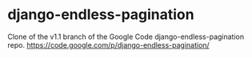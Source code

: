 django-endless-pagination
=========================

Clone of the v1.1 branch of the Google Code django-endless-pagination repo.  https://code.google.com/p/django-endless-pagination/